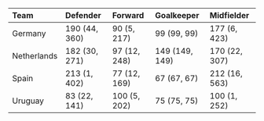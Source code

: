 
|Team        |Defender      |Forward      |Goalkeeper     |Midfielder    |
|:-----------|:-------------|:------------|:--------------|:-------------|
|Germany     |190 (44, 360) |90 (5, 217)  |99 (99, 99)    |177 (6, 423)  |
|Netherlands |182 (30, 271) |97 (12, 248) |149 (149, 149) |170 (22, 307) |
|Spain       |213 (1, 402)  |77 (12, 169) |67 (67, 67)    |212 (16, 563) |
|Uruguay     |83 (22, 141)  |100 (5, 202) |75 (75, 75)    |100 (1, 252)  |
> 
